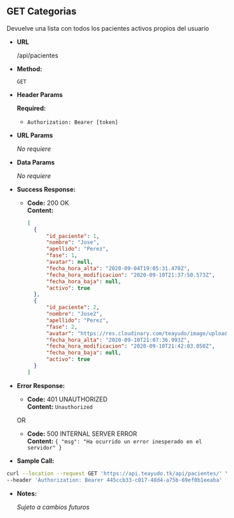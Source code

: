 **GET Categorias**
----
  Devuelve una lista con todos los pacientes activos propios del usuario
* **URL**

  /api/pacientes

* **Method:**

  `GET`

*  **Header Params**

    **Required:**
   * `Authorization: Bearer [token]`

*  **URL Params**

   _No requiere_ 

* **Data Params**

   _No requiere_ 

* **Success Response:**

  * **Code:** 200 OK <br />
    **Content:**
    ```json
    [
      {
          "id_paciente": 1,
          "nombre": "Jose",
          "apellido": "Perez",
          "fase": 1,
          "avatar": null,
          "fecha_hora_alta": "2020-09-04T19:05:31.470Z",
          "fecha_hora_modificacion": "2020-09-10T21:37:50.573Z",
          "fecha_hora_baja": null,
          "activo": true
      },
      {
          "id_paciente": 2,
          "nombre": "Jose2",
          "apellido": "Perez",
          "fase": 2,
          "avatar": "https://res.cloudinary.com/teayudo/image/upload/v1599772040/if8nzhh0l6lcurcveqta.png",
          "fecha_hora_alta": "2020-09-10T21:07:36.993Z",
          "fecha_hora_modificacion": "2020-09-10T21:42:03.050Z",
          "fecha_hora_baja": null,
          "activo": true
      }
    ]
    ```
 
* **Error Response:**

  * **Code:** 401 UNAUTHORIZED <br />
    **Content:** `Unauthorized`

  OR

  * **Code:** 500 INTERNAL SERVER ERROR <br />
    **Content:** `{ "msg": "Ha ocurrido un error inesperado en el servidor" }`

* **Sample Call:**

```bash
curl --location --request GET 'https://api.teayudo.tk/api/pacientes/' \
--header 'Authorization: Bearer 445ccb33-c017-48d4-a75b-69ef0b1eeaba'
```

* **Notes:**

  _Sujeto a cambios futuros_
